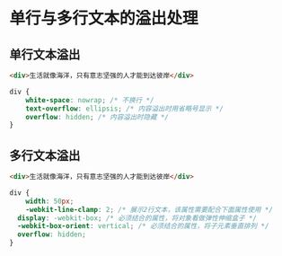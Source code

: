 # 单行与多行文本的溢出处理

## 单行文本溢出

```html
<div>生活就像海洋，只有意志坚强的人才能到达彼岸</div>
```

```css
div {
	white-space: nowrap; /* 不换行 */
	text-overflow: ellipsis; /* 内容溢出时用省略号显示 */
	overflow: hidden; /* 内容溢出时隐藏 */
}
```

## 多行文本溢出

```html
<div>生活就像海洋，只有意志坚强的人才能到达彼岸</div>
```

```css
div {
	width: 50px;
	-webkit-line-clamp: 2; /* 展示2行文本，该属性需要配合下面属性使用 */
  display: -webkit-box; /* 必须结合的属性，将对象看做弹性伸缩盒子 */
  -webkit-box-orient: vertical; /* 必须结合的属性，将子元素垂直排列 */
  overflow: hidden;
}
```

